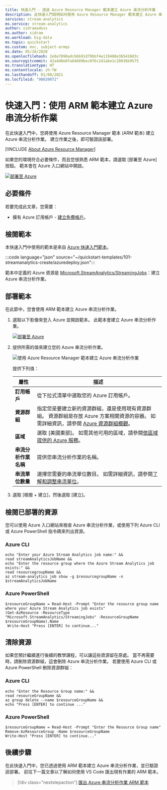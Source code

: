 ```yaml
---
title: 快速入門 - 透過 Azure Resource Manager 範本建立 Azure 串流分析作業
description: 此快速入門說明如何使用 Azure Resource Manager 範本建立 Azure 串流分析作業。
services: stream-analytics
ms.service: stream-analytics
author: sidramadoss
ms.author: sidram
ms.workload: big-data
ms.topic: quickstart
ms.custom: mvc, subject-armqs
ms.date: 05/28/2020
ms.openlocfilehash: 2e8e7890adcb6b91d79bbf4e119488e365410d3c
ms.sourcegitcommit: 42a4d0e8fa84609bec0f6c241abe1c20036b9575
ms.translationtype: HT
ms.contentlocale: zh-TW
ms.lasthandoff: 01/08/2021
ms.locfileid: "98020072"
---
```

# <a name="quickstart-create-an-azure-stream-analytics-job-by-using-an-arm-template"></a>快速入門：使用 ARM 範本建立 Azure 串流分析作業

在此快速入門中，您將使用 Azure Resource Manager 範本 (ARM 範本) 建立 Azure 串流分析作業。 建立作業之後，即可驗證該部署。

[!INCLUDE [About Azure Resource Manager](../../includes/resource-manager-quickstart-introduction.md)]

如果您的環境符合必要條件，而且您很熟悉 ARM 範本，請選取 [部署至 Azure] 按鈕。 範本會在 Azure 入口網站中開啟。

[![部署至 Azure](../media/template-deployments/deploy-to-azure.svg)](https://portal.azure.com/#create/Microsoft.Template/uri/https%3A%2F%2Fraw.githubusercontent.com%2FAzure%2Fazure-quickstart-templates%2Fmaster%2F101-streamanalytics-create%2Fazuredeploy.json)

## <a name="prerequisites"></a>必要條件

若要完成此文章，您需要：

* 擁有 Azure 訂用帳戶 - [建立免費帳戶](https://azure.microsoft.com/free/)。

## <a name="review-the-template"></a>檢閱範本

本快速入門中使用的範本是來自 [Azure 快速入門範本](https://azure.microsoft.com/resources/templates/101-streamanalytics-create/)。

:::code language="json" source="~/quickstart-templates/101-streamanalytics-create/azuredeploy.json":::

範本中定義的 Azure 資源是 [Microsoft.StreamAnalytics/StreamingJobs](/azure/templates/microsoft.streamanalytics/streamingjobs)：建立 Azure 串流分析作業。

## <a name="deploy-the-template"></a>部署範本

在此節中，您會使用 ARM 範本建立 Azure 串流分析作業。

1. 選取以下影像來登入 Azure 並開啟範本。 此範本會建立 Azure 串流分析作業。

   [![部署至 Azure](../media/template-deployments/deploy-to-azure.svg)](https://portal.azure.com/#create/Microsoft.Template/uri/https%3A%2F%2Fraw.githubusercontent.com%2FAzure%2Fazure-quickstart-templates%2Fmaster%2F101-streamanalytics-create%2Fazuredeploy.json)

2. 提供所需的值來建立您的 Azure 串流分析作業。

   ![使用 Azure Resource Manager 範本建立 Azure 串流分析作業](./media/quick-create-azure-resource-manager/create-stream-analytics-job-resource-manager-template.png "使用 Azure Resource Manager 範本建立 Azure 串流分析作業")

   提供下列值：

   |屬性  |描述  |
   |---------|---------|
   |**訂用帳戶**     | 從下拉式清單中選取您的 Azure 訂用帳戶。        |
   |**資源群組**     | 指定您是要建立新的資源群組，還是使用現有資源群組。 資源群組是存放 Azure 方案相關資源的容器。 如需詳細資訊，請參閱 [Azure 資源群組概觀](../azure-resource-manager/management/overview.md)。 |
   |**區域**     | 選取 [美國東部]。 如需其他可用的區域，請參閱[依區域提供的 Azure 服務](https://azure.microsoft.com/regions/services/)。        |
   |**串流分析作業名稱**     | 提供您串流分析作業的名稱。      |
   |**串流單位數量**     |  選擇您需要的串流單位數目。 如需詳細資訊，請參閱[了解和調整串流單位](stream-analytics-streaming-unit-consumption.md)。       |

3. 選取 [檢閱 + 建立]，然後選取 [建立]。

## <a name="review-deployed-resources"></a>檢閱已部署的資源

您可以使用 Azure 入口網站來檢查 Azure 串流分析作業，或使用下列 Azure CLI 或 Azure PowerShell 指令碼來列出資源。

### <a name="azure-cli"></a>Azure CLI

```azurecli-interactive
echo "Enter your Azure Stream Analytics job name:" &&
read streamAnalyticsJobName &&
echo "Enter the resource group where the Azure Stream Analytics job exists:" &&
read resourcegroupName &&
az stream-analytics job show -g $resourcegroupName -n $streamAnalyticsJobName
```

### <a name="azure-powershell"></a>Azure PowerShell

```azurepowershell-interactive
$resourceGroupName = Read-Host -Prompt "Enter the resource group name where your Azure Stream Analytics job exists"
(Get-AzResource -ResourceType "Microsoft.StreamAnalytics/StreamingJobs" -ResourceGroupName $resourceGroupName).Name
 Write-Host "Press [ENTER] to continue..."
```

## <a name="clean-up-resources"></a>清除資源

如果您預計繼續進行後續的教學課程，可以讓這些資源留在原處。 當不再需要時，請刪除資源群組，這會刪除 Azure 串流分析作業。 若要使用 Azure CLI 或 Azure PowerShell 刪除資源群組：

### <a name="azure-cli"></a>Azure CLI

```azurecli-interactive
echo "Enter the Resource Group name:" &&
read resourceGroupName &&
az group delete --name $resourceGroupName &&
echo "Press [ENTER] to continue ..."
```

### <a name="azure-powershell"></a>Azure PowerShell

```azurepowershell-interactive
$resourceGroupName = Read-Host -Prompt "Enter the Resource Group name"
Remove-AzResourceGroup -Name $resourceGroupName
Write-Host "Press [ENTER] to continue..."
```

## <a name="next-steps"></a>後續步驟

在此快速入門中，您已透過使用 ARM 範本建立 Azure 串流分析作業，並已驗證該部署。 前往下一篇文章以了解如何使用 VS Code 匯出現有作業的 ARM 範本。

> [!div class="nextstepaction"]
> [匯出 Azure 串流分析作業 ARM 範本](resource-manager-export.md)

